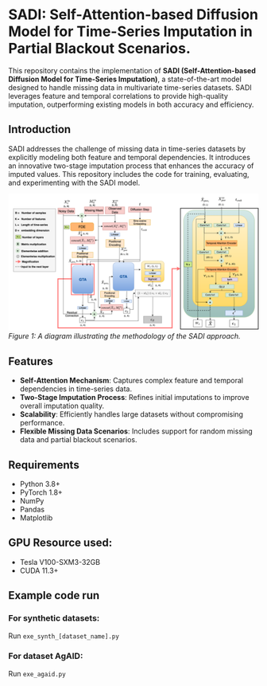 # SADI: Self-Attention-based Diffusion Model for Time-Series Imputation in Partial Blackout Scenarios.

This repository contains the implementation of **SADI (Self-Attention-based Diffusion Model for Time-Series Imputation)**, a state-of-the-art model designed to handle missing data in multivariate time-series datasets. SADI leverages feature and temporal correlations to provide high-quality imputation, outperforming existing models in both accuracy and efficiency.


## Introduction
SADI addresses the challenge of missing data in time-series datasets by explicitly modeling both feature and temporal dependencies. It introduces an innovative two-stage imputation process that enhances the accuracy of imputed values. This repository includes the code for training, evaluating, and experimenting with the SADI model.

![Model Arhitecture Diagram](./images/sadi_methodology.png)
*Figure 1: A diagram illustrating the methodology of the SADI approach.*

## Features
- **Self-Attention Mechanism**: Captures complex feature and temporal dependencies in time-series data.
- **Two-Stage Imputation Process**: Refines initial imputations to improve overall imputation quality.
- **Scalability**: Efficiently handles large datasets without compromising performance.
- **Flexible Missing Data Scenarios**: Includes support for random missing data and partial blackout scenarios.


## Requirements
- Python 3.8+
- PyTorch 1.8+
- NumPy
- Pandas
- Matplotlib

## GPU Resource used:
- Tesla V100-SXM3-32GB
- CUDA 11.3+

## Example code run
### For synthetic datasets:
Run `exe_synth_[dataset_name].py`

### For dataset AgAID:
Run `exe_agaid.py`

